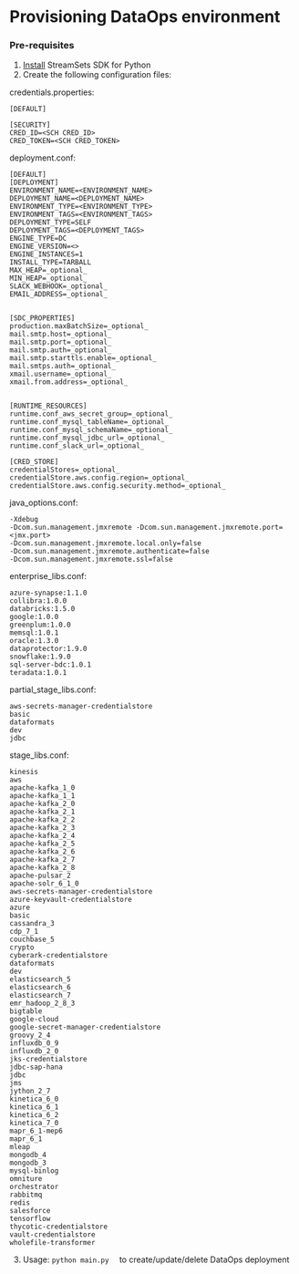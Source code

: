 # Provisioning DataOps environment

### Pre-requisites
1. [Install](https://docs.streamsets.com/platform-sdk/learn/installation.html) StreamSets SDK for Python 
2. Create the following configuration files:

credentials.properties:
```
[DEFAULT]

[SECURITY]
CRED_ID=<SCH CRED_ID>
CRED_TOKEN=<SCH CRED_TOKEN>
```
deployment.conf:
```
[DEFAULT]
[DEPLOYMENT]
ENVIRONMENT_NAME=<ENVIRONMENT_NAME>
DEPLOYMENT_NAME=<DEPLOYMENT_NAME>
ENVIRONMENT_TYPE=<ENVIRONMENT_TYPE>
ENVIRONMENT_TAGS=<ENVIRONMENT_TAGS>
DEPLOYMENT_TYPE=SELF
DEPLOYMENT_TAGS=<DEPLOYMENT_TAGS>
ENGINE_TYPE=DC
ENGINE_VERSION=<>
ENGINE_INSTANCES=1
INSTALL_TYPE=TARBALL
MAX_HEAP=_optional_
MIN_HEAP=_optional_
SLACK_WEBHOOK=_optional_
EMAIL_ADDRESS=_optional_


[SDC_PROPERTIES]
production.maxBatchSize=_optional_
mail.smtp.host=_optional_
mail.smtp.port=_optional_
mail.smtp.auth=_optional_
mail.smtp.starttls.enable=_optional_
mail.smtps.auth=_optional_
xmail.username=_optional_
xmail.from.address=_optional_


[RUNTIME_RESOURCES]
runtime.conf_aws_secret_group=_optional_
runtime.conf_mysql_tableName=_optional_
runtime.conf_mysql_schemaName=_optional_
runtime.conf_mysql_jdbc_url=_optional_
runtime.conf_slack_url=_optional_

[CRED_STORE]
credentialStores=_optional_
credentialStore.aws.config.region=_optional_
credentialStore.aws.config.security.method=_optional_
```
java_options.conf:
```
-Xdebug
-Dcom.sun.management.jmxremote -Dcom.sun.management.jmxremote.port=<jmx.port>
-Dcom.sun.management.jmxremote.local.only=false
-Dcom.sun.management.jmxremote.authenticate=false
-Dcom.sun.management.jmxremote.ssl=false
```

enterprise_libs.conf:
```
azure-synapse:1.1.0
collibra:1.0.0
databricks:1.5.0
google:1.0.0
greenplum:1.0.0
memsql:1.0.1
oracle:1.3.0
dataprotector:1.9.0
snowflake:1.9.0
sql-server-bdc:1.0.1
teradata:1.0.1
```
partial_stage_libs.conf:
```
aws-secrets-manager-credentialstore
basic
dataformats
dev
jdbc
```
stage_libs.conf:
```
kinesis
aws
apache-kafka_1_0
apache-kafka_1_1
apache-kafka_2_0
apache-kafka_2_1
apache-kafka_2_2
apache-kafka_2_3
apache-kafka_2_4
apache-kafka_2_5
apache-kafka_2_6
apache-kafka_2_7
apache-kafka_2_8
apache-pulsar_2
apache-solr_6_1_0
aws-secrets-manager-credentialstore
azure-keyvault-credentialstore
azure
basic
cassandra_3
cdp_7_1
couchbase_5
crypto
cyberark-credentialstore
dataformats
dev
elasticsearch_5
elasticsearch_6
elasticsearch_7
emr_hadoop_2_8_3
bigtable
google-cloud
google-secret-manager-credentialstore
groovy_2_4
influxdb_0_9
influxdb_2_0
jks-credentialstore
jdbc-sap-hana
jdbc
jms
jython_2_7
kinetica_6_0
kinetica_6_1
kinetica_6_2
kinetica_7_0
mapr_6_1-mep6
mapr_6_1
mleap
mongodb_4
mongodb_3
mysql-binlog
omniture
orchestrator
rabbitmq
redis
salesforce
tensorflow
thycotic-credentialstore
vault-credentialstore
wholefile-transformer
```
3. Usage: ```python main.py  ``` to create/update/delete DataOps deployment




